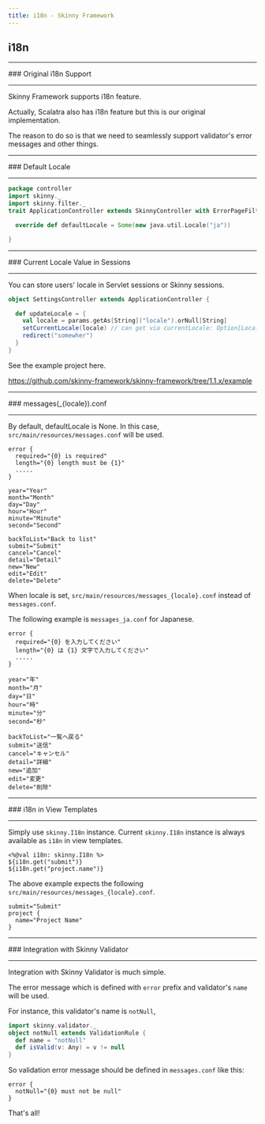 ```yaml
---
title: i18n - Skinny Framework
---
```


## i18n

<hr/>
### Original i18n Support
<hr/>

Skinny Framework supports i18n feature.

Actually, Scalatra also has i18n feature but this is our original implementation.

The reason to do so is that we need to seamlessly support validator's error messages and other things.

<hr/>
### Default Locale
<hr/>

```scala
package controller
import skinny._
import skinny.filter._
trait ApplicationController extends SkinnyController with ErrorPageFilter {

  override def defaultLocale = Some(new java.util.Locale("ja"))

}
```


<hr/>
### Current Locale Value in Sessions
<hr/>

You can store users' locale in Servlet sessions or Skinny sessions.

```scala
object SettingsController extends ApplicationController {

  def updateLocale = {
    val locale = params.getAs[String]("locale").orNull[String]
    setCurrentLocale(locale) // can get via currentLocale: Option[Locale]
    redirect("somewher")
  }
}
```

See the example project here.

https://github.com/skinny-framework/skinny-framework/tree/1.1.x/example

<hr/>
### messages(_{locale}).conf
<hr/>

By default, defaultLocale is None. In this case, `src/main/resources/messages.conf` will be used.


```
error {
  required="{0} is required"
  length="{0} length must be {1}"
  .....
}

year="Year"
month="Month"
day="Day"
hour="Hour"
minute="Minute"
second="Second"

backToList="Back to list"
submit="Submit"
cancel="Cancel"
detail="Detail"
new="New"
edit="Edit"
delete="Delete"
```

When locale is set, `src/main/resources/messages_{locale}.conf` instead of `messages.conf`.

The following example is `messages_ja.conf` for Japanese.

```
error {
  required="{0} を入力してください"
  length="{0} は {1} 文字で入力してください"
  .....
}

year="年"
month="月"
day="日"
hour="時"
minute="分"
second="秒"

backToList="一覧へ戻る"
submit="送信"
cancel="キャンセル"
detail="詳細"
new="追加"
edit="変更"
delete="削除"
```

<hr/>
### i18n in View Templates
<hr/>

Simply use `skinny.I18n` instance. Current `skinny.I18n` instance is always available as `i18n` in view templates.

```
<%@val i18n: skinny.I18n %>
${i18n.get("submit")}
${i18n.get("project.name")}
```

The above example expects the following `src/main/resources/messages_{locale}.conf`.

```
submit="Submit"
project {
  name="Project Name"
}
```

<hr/>
### Integration with Skinny Validator
<hr/>

Integration with Skinny Validator is much simple.

The error message which is defined with `error` prefix and validator's `name` will be used.

For instance, this validator's name is `notNull`,

```scala
import skinny.validator._
object notNull extends ValidationRule {
  def name = "notNull"
  def isValid(v: Any) = v != null
}
```

So validation error message should be defined in `messages.conf` like this:

```
error {
  notNull="{0} must not be null"
}
```

That's all!


